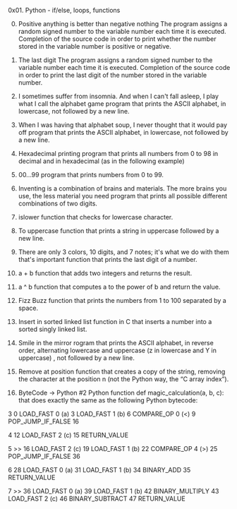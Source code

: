 0x01. Python - if/else, loops, functions

0. Positive anything is better than negative nothing
The program assigns a random signed number to the variable number each time it is executed. Completion of  the source code in order to print whether the number stored in the variable number is positive or negative.

1. The last digit
The program assigns a random signed number to the variable number each time it is executed. Completion of the source code in order to print the last digit of the number stored in the variable number.

2. I sometimes suffer from insomnia. And when I can't fall asleep, I play what I call the alphabet game
program that prints the ASCII alphabet, in lowercase, not followed by a new line.

3. When I was having that alphabet soup, I never thought that it would pay off
program that prints the ASCII alphabet, in lowercase, not followed by a new line.

4. Hexadecimal printing
program that prints all numbers from 0 to 98 in decimal and in hexadecimal (as in the following example)

5. 00...99
program that prints numbers from 0 to 99.

6. Inventing is a combination of brains and materials. The more brains you use, the less material you need
program that prints all possible different combinations of two digits.

7. islower
function that checks for lowercase character.

8. To uppercase
function that prints a string in uppercase followed by a new line.

9. There are only 3 colors, 10 digits, and 7 notes; it's what we do with them that's important
function that prints the last digit of a number.

10. a + b
function that adds two integers and returns the result.

11. a ^ b
function that computes a to the power of b and return the value.

12. Fizz Buzz
function that prints the numbers from 1 to 100 separated by a space.

13. Insert in sorted linked list
function in C that inserts a number into a sorted singly linked list.

14. Smile in the mirror
rogram that prints the ASCII alphabet, in reverse order, alternating lowercase and uppercase (z in lowercase and Y in uppercase) , not followed by a new line.

15. Remove at position
function that creates a copy of the string, removing the character at the position n (not the Python way, the “C array index”).

16. ByteCode -> Python #2
Python function def magic_calculation(a, b, c): that does exactly the same as the following Python bytecode:

  3           0 LOAD_FAST                0 (a)
              3 LOAD_FAST                1 (b)
              6 COMPARE_OP               0 (<)
              9 POP_JUMP_IF_FALSE       16

  4          12 LOAD_FAST                2 (c)
             15 RETURN_VALUE

  5     >>   16 LOAD_FAST                2 (c)
             19 LOAD_FAST                1 (b)
             22 COMPARE_OP               4 (>)
             25 POP_JUMP_IF_FALSE       36

  6          28 LOAD_FAST                0 (a)
             31 LOAD_FAST                1 (b)
             34 BINARY_ADD
             35 RETURN_VALUE

  7     >>   36 LOAD_FAST                0 (a)
             39 LOAD_FAST                1 (b)
             42 BINARY_MULTIPLY
             43 LOAD_FAST                2 (c)
             46 BINARY_SUBTRACT
             47 RETURN_VALUE

